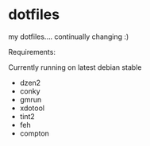 dotfiles
========

my dotfiles.... continually changing :)

Requirements:

Currently running on latest debian stable

+ dzen2
+ conky
+ gmrun
+ xdotool
+ tint2
+ feh 
+ compton
